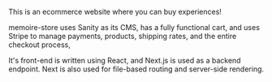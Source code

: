 This is an ecommerce website where you can buy experiences!

memoire-store uses Sanity as its CMS, has a fully functional cart, and uses Stripe to manage payments, products, shipping rates, and the entire checkout process,

It's front-end is written using React, and Next.js is used as a backend endpoint. Next is also used for file-based routing and server-side rendering.
